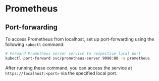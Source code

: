 # Prometheus

## Port-forwarding

To access Prometheus from localhost, set up port-forwarding using the following `kubectl` command:

```bash
# Forward Prometheus server service to respective local port
kubectl port-forward svc/prometheus-server 9090:80 -n prometheus
```

After running these command, you can access the service at `https://localhost:<port>` via the specified local port.